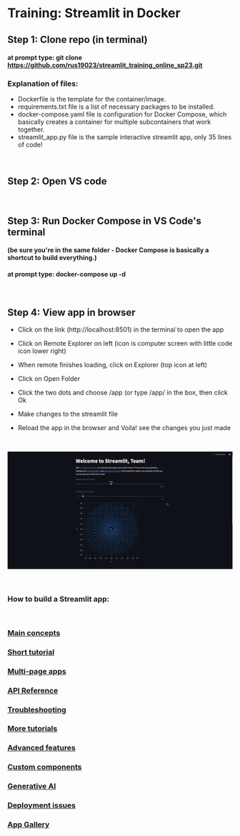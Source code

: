 # Training: Streamlit in Docker

## Step 1: Clone repo (in terminal)
####  at prompt type: git clone https://github.com/rus19023/streamlit_training_online_sp23.git    


### Explanation of files:

- Dockerfile is the template for the container/image.
- requirements.txt file is a list of necessary packages to be installed.
- docker-compose.yaml file is configuration for Docker Compose, which basically creates a container for multiple subcontainers that work together.
- streamlit_app.py file is the sample interactive streamlit app, only 35 lines of code!

<br> 

## Step 2: Open VS code

<br>

## Step 3: Run Docker Compose in VS Code's terminal 

#### (be sure you're in the same folder - Docker Compose is basically a shortcut to build everything.) 

#### at prompt type: docker-compose up -d 
  
<br>

## Step 4: View app in browser

- Click on the link (http://localhost:8501) in the terminal to open the app

- Click on Remote Explorer on left (icon is computer screen with little code icon lower right)

- When remote finishes loading, click on Explorer (top icon at left) 

- Click on Open Folder

- Click the two dots and choose /app (or type /app/ in the box, then click Ok

- Make changes to the streamlit file

- Reload the app in the browser and Voila! see the changes you just made

<br>

![Streamlit App Screenshot](streamlit_app_screenshot.png "Streamlit App Screenshot")

<br>

### How to build a Streamlit app:

<br>

### [Main concepts](https://docs.streamlit.io/library/get-started/main-concepts)
 
### [Short tutorial](https://docs.streamlit.io/library/get-started/create-an-app)

### [Multi-page apps](https://docs.streamlit.io/library/get-started/multipage-apps) 

### [API Reference](https://docs.streamlit.io/library/api-reference) 

### [Troubleshooting](https://docs.streamlit.io/streamlit-community-cloud/troubleshooting) 

### [More tutorials](https://docs.streamlit.io/knowledge-base/tutorials) 

### [Advanced features](https://docs.streamlit.io/library/advanced-features) 

### [Custom components](https://docs.streamlit.io/library/components) 

### [Generative AI](https://streamlit.io/generative-ai) 

### [Deployment issues](https://docs.streamlit.io/knowledge-base/deploy) 

### [App Gallery](https://streamlit.io/gallery) 












